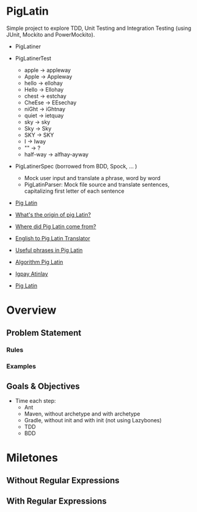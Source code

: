 ﻿PigLatin
========

Simple project to explore TDD, Unit Testing and Integration Testing (using JUnit, Mockito and PowerMockito).
- PigLatiner
- PigLatinerTest
    - apple    -> appleway
    - Apple    -> Appleway
    - hello    -> ellohay
    - Hello    -> Ellohay
    - chest    -> estchay
    - CheEse   -> EEsechay
    - niGht    -> iGhtnay
    - quiet    -> ietquay
    - sky      -> sky
    - Sky      -> Sky
    - SKY      -> SKY
    - I        -> Iway
    - ""       -> ?
    - half-way -> alfhay-ayway
- PigLatinerSpec (borrowed from BDD, Spock, ... )
    - Mock user input and translate a phrase, word by word
    - PigLatinParser: Mock file source and translate sentences, capitalizing first letter of each sentence

- [Pig Latin](https://en.wikipedia.org/wiki/Pig_Latin)
- [What's the origin of pig Latin?](http://www.straightdope.com/columns/read/2163/whats-the-origin-of-pig-latin)
- [Where did Pig Latin come from?](http://ialwayswondered.jarrettgreen.com/2011/05/25/where-did-pig-latin-come-from/)
- [English to Pig Latin Translator](http://www.snowcrest.net/donnelly/piglatin.html)
- [Useful phrases in Pig Latin](http://www.omniglot.com/language/phrases/piglatin.htm)
- [Algorithm Pig Latin](https://github.com/FreeCodeCamp/FreeCodeCamp/wiki/Algorithm-Pig-Latin)
- [Igpay Atinlay](https://www.codechef.com/problems/CEXP06)
- [Pig Latin](http://web.ics.purdue.edu/~morelanj/RAO/prepare2.html)

# Overview

## Problem Statement

### Rules

### Examples

## Goals & Objectives

- Time each step:
    - Ant
    - Maven, without archetype and with archetype
    - Gradle, without init and with init (not using Lazybones)
    - TDD
    - BDD

# Miletones

## Without Regular Expressions

## With Regular Expressions

